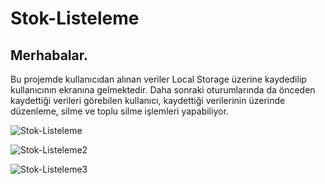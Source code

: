 # Stok-Listeleme
## Merhabalar.

Bu projemde kullanıcıdan alınan veriler Local Storage üzerine kaydedilip kullanıcının ekranına gelmektedir. Daha sonraki oturumlarında da önceden kaydettiği verileri görebilen kullanıcı, kaydettiği verilerinin üzerinde düzenleme, silme ve toplu silme işlemleri yapabiliyor.

![Stok-Listeleme](https://user-images.githubusercontent.com/103066696/218101711-93bc70d9-a14c-4184-a045-b3fb93bbce35.jpg)

![Stok-Listeleme2](https://user-images.githubusercontent.com/103066696/218101754-39f6dd23-33fc-46ab-b00a-ce9adc503670.jpg)

![Stok-Listeleme3](https://user-images.githubusercontent.com/103066696/218101771-8ab7e85a-f2d4-4f9a-b95a-f597e043e46a.jpg)
